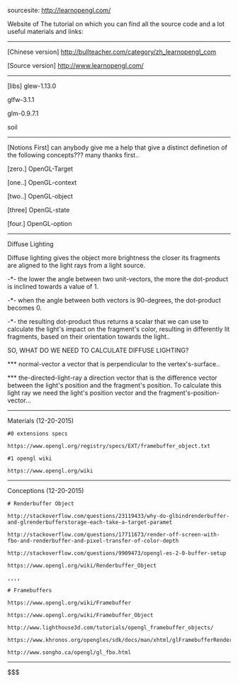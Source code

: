 sourcesite: http://learnopengl.com/

Website of The tutorial on which you can find all the source code and a lot useful materials and links:

************************************************************************************************************************
[Chinese version]
http://bullteacher.com/category/zh_learnopengl_com

[Source version]
http://www.learnopengl.com/

************************************************************************************************************************
[libs]
glew-1.13.0

glfw-3.1.1

glm-0.9.7.1

soil

************************************************************************************************************************
[Notions First]
can anybody give me a help that give a distinct definetion of the following concepts??? many thanks first..

[zero.] OpenGL-Target

[one..] OpenGL-context

[two..] OpenGL-object

[three] OpenGL-state

[four.] OpenGL-option

************************************************************************************************************************
Diffuse Lighting

  Diffuse lighting gives the object more brightness the closer its fragments are aligned to the light rays from a light source.
  
  -*- the lower the angle between two unit-vectors, the more the dot-product is inclined towards a value of 1.
  
  -*- when the angle between both vectors is 90-degrees, the dot-product becomes 0.
  
  -*- the resulting dot-product thus returns a scalar that we can use to calculate the light's impact on the fragment's color, resulting in differently lit fragments, based on their orientation towards  the light..
  
  SO, WHAT DO WE NEED TO CALCULATE DIFFUSE LIGHTING?
  
  ***  normal-vector    a vector that is perpendicular to the vertex's-surface..
  
  ***  the-directed-light-ray    a direction vector that is the difference vector between the light's position and the fragment's position. To calculate this light ray we need the light's position vector and the fragment's-position-vector...
  
************************************************************************************************************************
Materials (12-20-2015)

	#0 extensions specs
	
	https://www.opengl.org/registry/specs/EXT/framebuffer_object.txt
	
	#1 opengl wiki
	
	https://www.opengl.org/wiki

************************************************************************************************************************
Conceptions  (12-20-2015)

	# Renderbuffer Object
	
	http://stackoverflow.com/questions/23119433/why-do-glbindrenderbuffer-and-glrenderbufferstorage-each-take-a-target-paramet
	
	http://stackoverflow.com/questions/17711673/render-off-screen-with-fbo-and-renderbuffer-and-pixel-transfer-of-color-depth
	
	http://stackoverflow.com/questions/9909473/opengl-es-2-0-buffer-setup
	
	https://www.opengl.org/wiki/Renderbuffer_Object
	
	,,,,
	
	# Framebuffers
	
	https://www.opengl.org/wiki/Framebuffer
	
	https://www.opengl.org/wiki/Framebuffer_Object
	
	http://www.lighthouse3d.com/tutorials/opengl_framebuffer_objects/
	
	https://www.khronos.org/opengles/sdk/docs/man/xhtml/glFramebufferRenderbuffer.xml
	
	http://www.songho.ca/opengl/gl_fbo.html

************************************************************************************************************************

$$$$$$$$$$$$$$$$$$$$$$$$$$$$$$$$$$$$$$$$$$$$$$$$$$$$$$$$$$$
